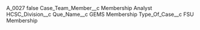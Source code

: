 <?xml version="1.0" encoding="UTF-8"?>
<CustomMetadata xmlns="http://soap.sforce.com/2006/04/metadata" xmlns:xsi="http://www.w3.org/2001/XMLSchema-instance" xmlns:xsd="http://www.w3.org/2001/XMLSchema">
    <label>A_0027</label>
    <protected>false</protected>
    <values>
        <field>Case_Team_Member__c</field>
        <value xsi:type="xsd:string">Membership Analyst</value>
    </values>
    <values>
        <field>HCSC_Division__c</field>
        <value xsi:nil="true"/>
    </values>
    <values>
        <field>Que_Name__c</field>
        <value xsi:type="xsd:string">GEMS Membership</value>
    </values>
    <values>
        <field>Type_Of_Case__c</field>
        <value xsi:type="xsd:string">FSU Membership</value>
    </values>
</CustomMetadata>
